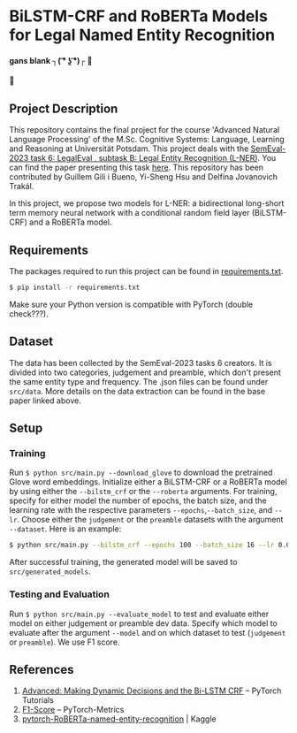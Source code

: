 # BiLSTM-CRF and RoBERTa Models for Legal Named Entity Recognition
#### gans blank  ┐( ͡° ʖ̯ ͡°)┌ :swan:
:swan:
## Project Description
This repository contains the final project for the course 'Advanced Natural Language Processing' of the M.Sc. Cognitive Systems: Language, Learning and Reasoning at Universität Potsdam.
This project deals with the [SemEval-2023 task 6: LegalEval , subtask B: Legal Entity Recognition (L-NER)](https://sites.google.com/view/legaleval/home#h.fbpoqsn0hjeh). You can find the paper presenting this task [here](https://aclanthology.org/2022.nllp-1.15/). This repository has been contributed by Guillem Gili i Bueno, Yi-Sheng Hsu and Delfina Jovanovich Trakál.

In this project, we propose two models for L-NER: a bidirectional long-short term memory neural network with a conditional random field layer (BiLSTM-CRF) and a RoBERTa model.
## Requirements
The packages required to run this project can be found in [requirements.txt](requirements.txt).
```bash
$ pip install -r requirements.txt
```
Make sure your Python version is compatible with PyTorch (double check???).

## Dataset
The data has been collected by the SemEval-2023 tasks 6 creators. It is divided into two categories, judgement and preamble, which don't present the same entity type and frequency. The .json files can be found under `src/data`.
More details on the data extraction can be found in the base paper linked above.

## Setup
### Training
Run `$ python src/main.py --download_glove` to download the pretrained Glove word embeddings. Initialize either a BiLSTM-CRF or a RoBERTa model by using either the `--bilstm_crf` or the `--roberta` arguments. For training, specify for either model the number of epochs, the batch size, and the learning rate with the respective parameters `--epochs`,`--batch_size`, and `--lr`. Choose either the `judgement` or the `preamble` datasets with the argument `--dataset`. Here is an example:
```bash
$ python src/main.py --bilstm_crf --epochs 100 --batch_size 16 --lr 0.001 --dataset judgement
```
After successful training, the generated model will be saved to `src/generated_models`.
### Testing and Evaluation
Run `$ python src/main.py --evaluate_model` to test and evaluate either model on either judgement or preamble dev data. Specify which model to evaluate after the argument `--model` and on which dataset to test (`judgement` or `preamble`). We use F1 score.


## References
1. [Advanced: Making Dynamic Decisions and the Bi-LSTM CRF](https://pytorch.org/tutorials/beginner/nlp/advanced_tutorial.html) – PyTorch Tutorials
2. [F1-Score](https://torchmetrics.readthedocs.io/en/stable/classification/f1_score.html) – PyTorch-Metrics
3. [pytorch-RoBERTa-named-entity-recognition](https://www.kaggle.com/code/eriknovak/pytorch-roberta-named-entity-recognition) | Kaggle
